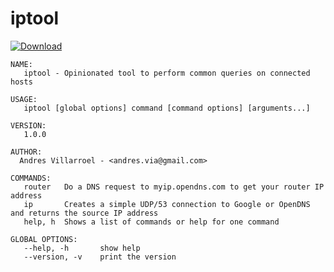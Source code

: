 # iptool

[ ![Download](https://api.bintray.com/packages/andresvia/tools/iptool/images/download.svg) ](https://bintray.com/andresvia/tools/iptool/snapshot/view#files)

	NAME:
	   iptool - Opinionated tool to perform common queries on connected hosts
	
	USAGE:
	   iptool [global options] command [command options] [arguments...]
	
	VERSION:
	   1.0.0
	
	AUTHOR:
	  Andres Villarroel - <andres.via@gmail.com>
	
	COMMANDS:
	   router	Do a DNS request to myip.opendns.com to get your router IP address
	   ip		Creates a simple UDP/53 connection to Google or OpenDNS and returns the source IP address
	   help, h	Shows a list of commands or help for one command
	   
	GLOBAL OPTIONS:
	   --help, -h		show help
	   --version, -v	print the version
	   
